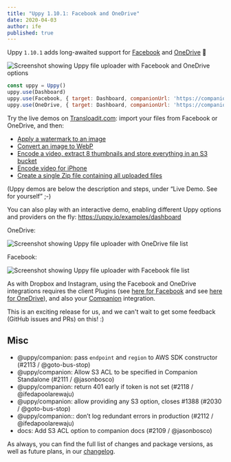 ```yaml
---
title: "Uppy 1.10.1: Facebook and OneDrive"
date: 2020-04-03
author: ife
published: true
---
```


Uppy `1.10.1` adds long-awaited support for [Facebook](/docs/facebook/) and [OneDrive](/docs/onedrive/) 🎉

![Screenshot showing Uppy file uploader with Facebook and OneDrive options](/img/blog/1.10/uppy-facebook-onedrive.png)

```js
const uppy = Uppy()
uppy.use(Dashboard)
uppy.use(Facebook, { target: Dashboard, companionUrl: 'https://companion.uppy.io/' })
uppy.use(OneDrive, { target: Dashboard, companionUrl: 'https://companion.uppy.io/' })
```

Try the live demos on [Transloadit.com](https://transloadit.com): import your files from Facebook or OneDrive, and then:

- [Apply a watermark to an image](https://transloadit.com/demos/image-manipulation/text-watermarking/)
- [Convert an image to WebP](https://transloadit.com/demos/image-manipulation/convert-to-webp/)
- [Encode a video, extract 8 thumbnails and store everything in an S3 bucket](https://transloadit.com/demos/file-exporting/store-encoding-and-thumbnails-on-s3/)
- [Encode video for iPhone](https://transloadit.com/demos/video-encoding/encode-for-apple-iphone-11-pro-max/)
- [Create a single Zip file containing all uploaded files](https://transloadit.com/demos/file-compressing/create-one-zip-file-containing-all-uploaded-files/)

(Uppy demos are below the description and steps, under “Live Demo. See for yourself” ;-)

You can also play with an interactive demo, enabling different Uppy options and providers on the fly: <https://uppy.io/examples/dashboard>

OneDrive:

![Screenshot showing Uppy file uploader with OneDrive file list](/img/blog/1.10/uppy-onedrive.png)

Facebook:

![Screenshot showing Uppy file uploader with Facebook file list](/img/blog/1.10/uppy-facebook.png)

<!--truncate-->

As with Dropbox and Instagram, using the Facebook and OneDrive integrations requires the client Plugins (see [here for Facebook](/docs/facebook/) and see [here for OneDrive](/docs/onedrive/)), and also your [Companion](/docs/companion/#Options) integration.

This is an exciting release for us, and we can't wait to get some feedback (GitHub issues and PRs) on this! :)

## Misc

- @uppy/companion: pass `endpoint` and `region` to AWS SDK constructor (#2113 / @goto-bus-stop)
- @uppy/companion: Allow S3 ACL to be specified in Companion Standalone (#2111 / @jasonbosco)
- @uppy/companion: return 401 early if token is not set (#2118 / @ifedapoolarewaju)
- @uppy/companion: allow providing any S3 option, closes #1388 (#2030 / @goto-bus-stop)
- @uppy/companion:: don’t log redundant errors in production (#2112 / @ifedapoolarewaju)
- docs: Add S3 ACL option to companion docs (#2109 / @jasonbosco)

As always, you can find the full list of changes and package versions, as well as future plans, in our [changelog](https://github.com/transloadit/uppy/blob/master/CHANGELOG.md).
